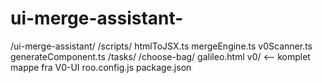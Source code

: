 # ui-merge-assistant-
/ui-merge-assistant/ /scripts/ htmlToJSX.ts mergeEngine.ts v0Scanner.ts generateComponent.ts /tasks/ /choose-bag/ galileo.html v0/ &lt;-- komplet mappe fra V0-UI roo.config.js package.json
